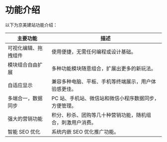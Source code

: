 # 功能介绍
 

以下为京美建站功能介绍：

| 主要功能 |描述  |
| --- | --- |
| 可视化编辑、拖拽组件 | 使用便捷，无需任何编程或设计基础。 |
| 模块组合自由扩展  |多种功能模块随意组合，扩展出更多的新玩法。  |
| 自适应显示 | 兼容多种电脑、平板、手机等终端展示，用户体验感更佳。 |
|多端合一，数据同步  | PC 站、手机站、微信站和微信小程序数据同步，方便管理。 |
| 强大的营销功能 | 积分、秒杀、团购等几十种营销功能，随机组合，刺激用户消费。 |
| 智能 SEO 优化 | 系统内嵌 SEO 优化推广功能。 |




